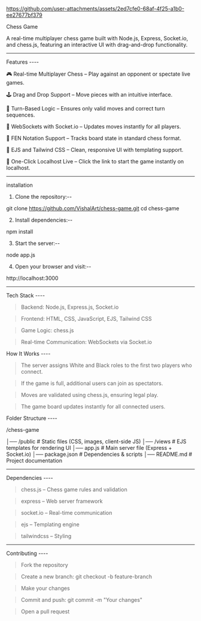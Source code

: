 
https://github.com/user-attachments/assets/2ed7cfe0-68af-4f25-a1b0-ee27677bf379

Chess Game

A real-time multiplayer chess game built with Node.js, Express, Socket.io, and chess.js, featuring an interactive UI with drag-and-drop functionality.

*******************************************

Features ----

🎮 Real-time Multiplayer Chess – Play against an opponent or spectate live games.

🕹 Drag and Drop Support – Move pieces with an intuitive interface.

🔄 Turn-Based Logic – Ensures only valid moves and correct turn sequences.

📡 WebSockets with Socket.io – Updates moves instantly for all players.

📜 FEN Notation Support – Tracks board state in standard chess format.

🎨 EJS and Tailwind CSS – Clean, responsive UI with templating support.

🚀 One-Click Localhost Live – Click the link to start the game instantly on localhost.

****************************

installation

1. Clone the repository:--

git clone https://github.com/VishalArt/chess-game.git
cd chess-game

2. Install dependencies:--

npm install

3. Start the server:--

node app.js

4. Open your browser and visit:--

http://localhost:3000

****************************************************************

Tech Stack ----

> Backend: Node.js, Express.js, Socket.io

> Frontend: HTML, CSS, JavaScript, EJS, Tailwind CSS

> Game Logic: chess.js

> Real-time Communication: WebSockets via Socket.io

How It Works ----

> The server assigns White and Black roles to the first two players who connect.

> If the game is full, additional users can join as spectators.

> Moves are validated using chess.js, ensuring legal play.

> The game board updates instantly for all connected users.

Folder Structure ----

/chess-game

│── /public          # Static files (CSS, images, client-side JS)
│── /views           # EJS templates for rendering UI
│── app.js           # Main server file (Express + Socket.io)
│── package.json     # Dependencies & scripts
│── README.md        # Project documentation

****************************************

Dependencies ----

> chess.js – Chess game rules and validation

> express – Web server framework

> socket.io – Real-time communication

> ejs – Templating engine

> tailwindcss – Styling

**************************************

Contributing ----

> Fork the repository

> Create a new branch: git checkout -b feature-branch

> Make your changes

> Commit and push: git commit -m "Your changes"

> Open a pull request


